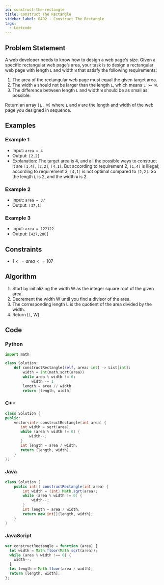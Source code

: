```yaml
---
id: construct-the-rectangle
title: Construct The Rectangle
sidebar_label: 0492 - Construct The Rectangle
tags:
  - Leetcode
---
```


## Problem Statement

A web developer needs to know how to design a web page's size. Given a specific rectangular web page’s area, your task is to design a rectangular web page with length `L` and width `W` that satisfy the following requirements:

1. The area of the rectangular web page must equal the given target area.
2. The width `W` should not be larger than the length `L`, which means `L >= W`.
3. The difference between length `L` and width `W` should be as small as possible.

Return an array `[L, W]` where `L` and `W` are the length and width of the web page you designed in sequence.

## Examples

### Example 1

- Input: `area = 4`
- Output: `[2,2]`
- Explanation: The target area is 4, and all the possible ways to construct it are `[1,4]`, `[2,2]`, `[4,1]`. But according to requirement 2, `[1,4]` is illegal; according to requirement 3, `[4,1]` is not optimal compared to `[2,2]`. So the length `L` is 2, and the width `W` is 2.

### Example 2

- Input: `area = 37`
- Output: `[37,1]`

### Example 3

- Input: `area = 122122`
- Output: `[427,286]`

## Constraints

- $1 <= area <= 107$

## Algorithm

1. Start by initializing the width W as the integer square root of the given area.
2. Decrement the width W until you find a divisor of the area.
3. The corresponding length L is the quotient of the area divided by the width.
4. Return [L, W].

## Code

### Python

```python
import math

class Solution:
    def constructRectangle(self, area: int) -> List[int]:
        width = int(math.sqrt(area))
        while area % width != 0:
            width -= 1
        length = area // width
        return [length, width]
```

### C++

```cpp
class Solution {
public:
    vector<int> constructRectangle(int area) {
       int width = sqrt(area);
       while (area % width != 0) {
           width--;
       }
       int length = area / width;
       return {length, width};
    }
};
```

### Java

```java
class Solution {
    public int[] constructRectangle(int area) {
        int width = (int) Math.sqrt(area);
        while (area % width != 0) {
            width--;
        }
        int length = area / width;
        return new int[]{length, width};
    }
}
```

### JavaScript

```javascript
var constructRectangle = function (area) {
  let width = Math.floor(Math.sqrt(area));
  while (area % width !== 0) {
    width--;
  }
  let length = Math.floor(area / width);
  return [length, width];
};
```
